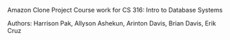 Amazon Clone Project
Course work for CS 316: Intro to Database Systems

Authors: Harrison Pak, Allyson Ashekun, Arinton Davis, Brian Davis, Erik Cruz

